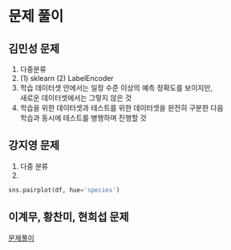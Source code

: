 # 문제 풀이

## 김민성 문제

1. 다중분류    
2. (1) sklearn (2) LabelEncoder      
3. 학습 데이터셋 안에서는 일정 수준 이상의 예측 정확도를 보이지만,    
새로운 데이터셋에서는 그렇지 않은 것   
4. 학습을 위한 데이터셋과 테스트를 위한 데이터셋을 완전히 구분한 다음   
학습과 동시에 테스트를 병행하며 진행할 것

## 강지영 문제
1. 다중 분류   
2.
```python
sns.pairplot(df, hue='species')
```



## 이계무, 황찬미, 현희섭 문제

[문제풀이](https://colab.research.google.com/drive/1EorJyk-RcFdYS_5UI_jsRnBFYrh6nQMy?usp=sharing)
